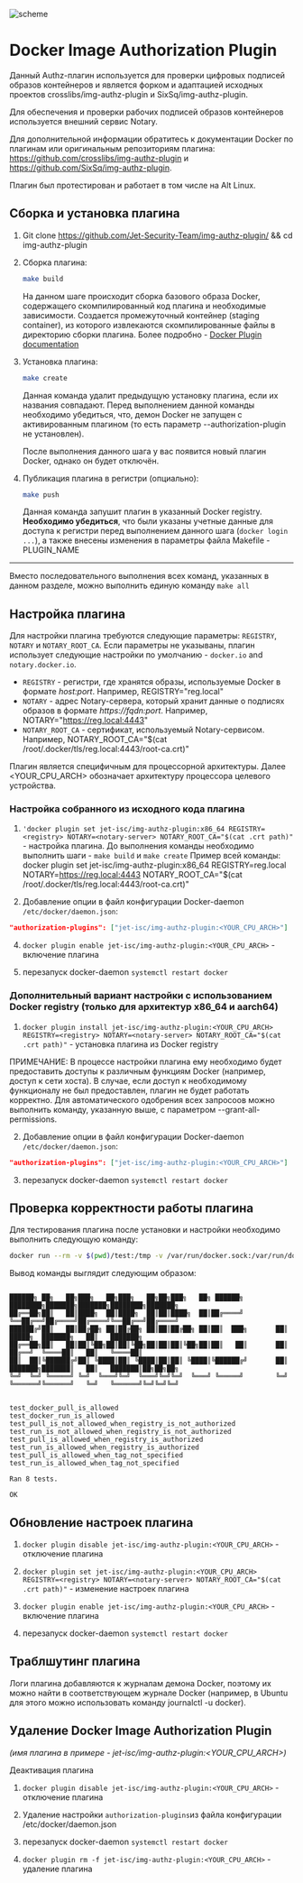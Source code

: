 
![scheme](https://github.com/user-attachments/assets/30651fa6-b6b2-4bb6-adb4-e9cb536954a8)


# Docker Image Authorization Plugin

Данный Authz-плагин используется для проверки цифровых подписей образов контейнеров и является форком и адаптацией исходных проектов crosslibs/img-authz-plugin и SixSq/img-authz-plugin.

Для обеспечения и проверки рабочих подписей образов контейнеров используется внешний сервис Notary.

Для дополнительной информации обратитесь к документации Docker по плагинам или оригинальным репозиториям плагина:
https://github.com/crosslibs/img-authz-plugin и https://github.com/SixSq/img-authz-plugin.

Плагин был протестирован и работает в том числе на Alt Linux.

## Сборка и установка плагина

 1. Git clone https://github.com/Jet-Security-Team/img-authz-plugin/ && cd img-authz-plugin

 2. Сборка плагина:

    ```bash
    make build
    ```

    На данном шаге происходит сборка базового образа Docker, содержащего скомпилированный код плагина и необходимые зависимости. Создается промежуточный контейнер (staging container), из которого извлекаются скомпилированные файлы в директорию сборки плагина. Более подробно - [Docker Plugin documentation](https://docs.docker.com/engine/extend/#developing-a-plugin)

 2. Установка плагина:

    ```bash
    make create
    ```
    
    Данная команда удалит предыдущую установку плагина, если их названия совпадают. Перед выполнением данной команды необходимо убедиться, что, демон Docker не запущен с активированным плагином (то есть параметр --authorization-plugin не установлен).
    
    После выполнения данного шага у вас появится новый плагин Docker, однако он будет отключён.

 3. Публикация плагина в регистри (опциально):

    ```bash
    make push
    ```
    
    Данная команда запушит плагин в указанный Docker registry. **Необходимо убедиться**, что были указаны учетные данные для доступа к регистри перед выполнением данного шага (`docker login ...`), а также внесены изменения в параметры файла Makefile - PLUGIN_NAME

---

 Вместо последовательного выполнения всех команд, указанных в данном разделе, можно выполнить единую команду `make all`


## Настройка плагина

Для настройки плагина требуются следующие параметры: `REGISTRY`, `NOTARY` и `NOTARY_ROOT_CA`. Если параметры не указываны, плагин использует следующие настройки по умолчанию - `docker.io` and `notary.docker.io`.

 - `REGISTRY` - регистри, где хранятся образы, используемые Docker в формате _host:port_. Например, REGISTRY="reg.local"
 - `NOTARY` - адрес Notary-сервера, который хранит данные о подписях образов в формате _https://fqdn:port_. Например, NOTARY="https://reg.local:4443"
 - `NOTARY_ROOT_CA` - сертификат, используемый Notary-сервисом. Например, NOTARY_ROOT_CA="$(cat /root/.docker/tls/reg.local:4443/root-ca.crt)" 
 
Плагин является специфичным для процессорной архитектуры. Далее <YOUR_CPU_ARCH> обозначает архитектуру процессора целевого устройства. 

### Настройка собранного из исходного кода плагина

 1. `'docker plugin set jet-isc/img-authz-plugin:x86_64 REGISTRY=<registry> NOTARY=<notary-server> NOTARY_ROOT_CA="$(cat .crt path)"` - настройка плагина. До выполнения команды необходимо выполнить шаги - `make build` и `make create`
    Пример всей команды: docker plugin set jet-isc/img-authz-plugin:x86_64 REGISTRY=reg.local NOTARY=https://reg.local:4443 NOTARY_ROOT_CA="$(cat /root/.docker/tls/reg.local:4443/root-ca.crt)"

 3. Добавление опции в файл конфигурации Docker-daemon `/etc/docker/daemon.json`:

```json
"authorization-plugins": ["jet-isc/img-authz-plugin:<YOUR_CPU_ARCH>"]
```

 4. `docker plugin enable jet-isc/img-authz-plugin:<YOUR_CPU_ARCH>` - включение плагина
   
 5. перезапуск docker-daemon `systemctl restart docker`

### Дополнительный вариант настройки с использованием Docker registry (только для архитектур x86_64 и aarch64)

 1. `docker plugin install jet-isc/img-authz-plugin:<YOUR_CPU_ARCH> REGISTRY=<registry> NOTARY=<notary-server> NOTARY_ROOT_CA="$(cat .crt path)"` - установка плагина из Docker registry

ПРИМЕЧАНИЕ: В процессе настройки плагина ему необходимо будет предоставить доступы к различным функциям Docker (например, доступ к сети хоста). В случае, если доступ к необходимому функционалу не был предоставлен, плагин не будет работать корректно. Для автоматического одобрения всех запросоов можно выполнить команду, указанную выше, с параметром --grant-all-permissions.

 2. Добавление опции в файл конфигурации Docker-daemon `/etc/docker/daemon.json`:

```json
"authorization-plugins": ["jet-isc/img-authz-plugin:<YOUR_CPU_ARCH>"]
```

 3. перезапуск docker-daemon `systemctl restart docker`


## Проверка корректности работы плагина

Для тестирования плагина после установки и настройки необходимо выполнить следующую команду:

```bash
docker run --rm -v $(pwd)/test:/tmp -v /var/run/docker.sock:/var/run/docker.sock docker:dind sh -c 'apk update && apk add shunit2 && SHUNIT_COLOR="always" shunit2 /tmp/tests.sh && docker ps' 
```

Вывод команды выглядит следующим образом:

```

██████╗ ██╗   ██╗███╗   ██╗███╗   ██╗██╗███╗   ██╗ ██████╗     ████████╗███████╗███████╗████████╗███████╗
██╔══██╗██║   ██║████╗  ██║████╗  ██║██║████╗  ██║██╔════╝     ╚══██╔══╝██╔════╝██╔════╝╚══██╔══╝██╔════╝
██████╔╝██║   ██║██╔██╗ ██║██╔██╗ ██║██║██╔██╗ ██║██║  ███╗       ██║   █████╗  ███████╗   ██║   ███████╗
██╔══██╗██║   ██║██║╚██╗██║██║╚██╗██║██║██║╚██╗██║██║   ██║       ██║   ██╔══╝  ╚════██║   ██║   ╚════██║
██║  ██║╚██████╔╝██║ ╚████║██║ ╚████║██║██║ ╚████║╚██████╔╝       ██║   ███████╗███████║   ██║   ███████║██╗██╗██╗
╚═╝  ╚═╝ ╚═════╝ ╚═╝  ╚═══╝╚═╝  ╚═══╝╚═╝╚═╝  ╚═══╝ ╚═════╝        ╚═╝   ╚══════╝╚══════╝   ╚═╝   ╚══════╝╚═╝╚═╝╚═╝


test_docker_pull_is_allowed
test_docker_run_is_allowed
test_pull_is_not_allowed_when_registry_is_not_authorized
test_run_is_not_allowed_when_registry_is_not_authorized
test_pull_is_allowed_when_registry_is_authorized
test_run_is_allowed_when_registry_is_authorized
test_pull_is_allowed_when_tag_not_specified
test_run_is_allowed_when_tag_not_specified

Ran 8 tests.

OK
```


## Обновление настроек плагина

 1. `docker plugin disable jet-isc/img-authz-plugin:<YOUR_CPU_ARCH>` - отключение плагина

 2. `docker plugin set jet-isc/img-authz-plugin:<YOUR_CPU_ARCH> REGISTRY=<registry> NOTARY=<notary-server> NOTARY_ROOT_CA="$(cat .crt path)"` - изменение настроек плагина

 3. `docker plugin enable jet-isc/img-authz-plugin:<YOUR_CPU_ARCH>` - включение плагина

 4. перезапуск docker-daemon `systemctl restart docker`


## Траблшутинг плагина

Логи плагина добавляются к журналам демона Docker, поэтому их можно найти в соответствующем журнале Docker (например, в Ubuntu для этого можно использовать команду journalctl -u docker).


## Удаление Docker Image Authorization Plugin

_(имя плагина в примере - jet-isc/img-authz-plugin:<YOUR_CPU_ARCH>)_

Деактивация плагина
 1. `docker plugin disable jet-isc/img-authz-plugin:<YOUR_CPU_ARCH>` - отключение плагина

 2. Удаление настройки `authorization-plugins`из файла конфигурации /etc/docker/daemon.json
    
 3. перезапуск docker-daemon `systemctl restart docker`
 
 4. `docker plugin rm -f jet-isc/img-authz-plugin:<YOUR_CPU_ARCH>` - удаление плагина
